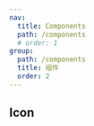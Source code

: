 ```yaml
---
nav:
  title: Components
  path: /components
  # order: 1
group:
  path: /components
  title: 组件
  order: 2
---
```


## Icon

<code src="./icon-example.jsx">

<API src="./API.tsx">
